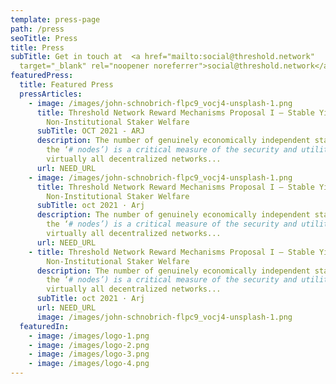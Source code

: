 ```yaml
---
template: press-page
path: /press
seoTitle: Press
title: Press
subTitle: Get in touch at  <a href="mailto:social@threshold.network"
  target="_blank" rel="noopener noreferrer">social@threshold.network</a>
featuredPress:
  title: Featured Press
  pressArticles:
    - image: /images/john-schnobrich-flpc9_vocj4-unsplash-1.png
      title: Threshold Network Reward Mechanisms Proposal I – Stable Yield for
        Non-Institutional Staker Welfare
      subTitle: OCT 2021 - ARJ
      description: The number of genuinely economically independent stakers (hereafter
        the ‘# nodes’) is a critical measure of the security and utility of
        virtually all decentralized networks...
      url: NEED_URL
    - image: /images/john-schnobrich-flpc9_vocj4-unsplash-1.png
      title: Threshold Network Reward Mechanisms Proposal I – Stable Yield for
        Non-Institutional Staker Welfare
      subTitle: oct 2021 · Arj
      description: The number of genuinely economically independent stakers (hereafter
        the ‘# nodes’) is a critical measure of the security and utility of
        virtually all decentralized networks...
      url: NEED_URL
    - title: Threshold Network Reward Mechanisms Proposal I – Stable Yield for
        Non-Institutional Staker Welfare
      description: The number of genuinely economically independent stakers (hereafter
        the ‘# nodes’) is a critical measure of the security and utility of
        virtually all decentralized networks...
      subTitle: oct 2021 · Arj
      url: NEED_URL
      image: /images/john-schnobrich-flpc9_vocj4-unsplash-1.png
  featuredIn:
    - image: /images/logo-1.png
    - image: /images/logo-2.png
    - image: /images/logo-3.png
    - image: /images/logo-4.png
---
```

